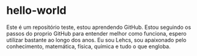 # hello-world
Este é um repositório teste, estou aprendendo GitHub.
Estou seguindo os passos do proprio GitHub para entender melhor como funciona, espero utilizar bastante ao longo dos anos.
Eu sou Lehcs, sou apaixonado pelo conhecimento, matemática, física, química e tudo o que engloba.
